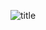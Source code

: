 
![title](https://github.com/smmin21/ACTemo-server/assets/79392773/4e7424d2-4f99-46c8-a0eb-982f530e9a8e)
